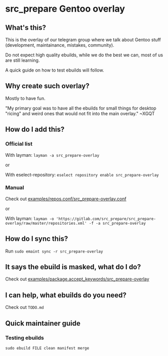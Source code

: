 # src_prepare Gentoo overlay

## What's this?

This is the overlay of our telegram group where we talk about Gentoo stuff (development, maintainance, mistakes, community).

Do not expect high quality ebuilds, while we do the best we can, most of us are still learning.

A quick guide on how to test ebuilds will follow.

## Why create such overlay?

Mostly to have fun.

"My primary goal was to have all the ebuilds for small things for desktop "ricing" and weird ones that would not fit into the main overlay." ~XGQT 

## How do I add this?

### Official list

With layman: `layman -a src_prepare-overlay`

or

With eselect-repository: `eselect repository enable src_prepare-overlay`

### Manual

Check out [examples/repos.conf/src_prepare-overlay.conf](https://gitlab.com/src_prepare/src_prepare-overlay/blob/master/examples/repos.conf/src_prepare-overlay.conf)

or

With layman: `layman -o 'https://gitlab.com/src_prepare/src_prepare-overlay/raw/master/repositories.xml' -f -a src_prepare-overlay`

## How do I sync this?

Run `sudo emaint sync -r src_prepare-overlay`

## It says the ebuild is masked, what do I do?

Check out [examples/package.accept_keywords/src_prepare-overlay](https://gitlab.com/src_prepare/src_prepare-overlay/blob/master/examples/package.accept_keywords/src_prepare-overlay)

## I can help, what ebuilds do you need?

Check out `TODO.md`

## Quick maintainer guide

### Testing ebuilds

`sudo ebuild FILE clean manifest merge`
